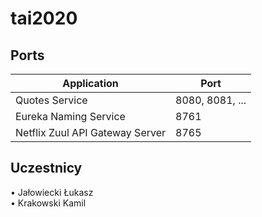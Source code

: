 # tai2020

## Ports

|     Application       |     Port          |
| ------------- | ------------- |
| Quotes Service | 8080, 8081, ... |
| Eureka Naming Service | 8761 |
| Netflix Zuul API Gateway Server | 8765 |


<h2>Uczestnicy</h2>
• Jałowiecki Łukasz <br/>
• Krakowski Kamil <br>

